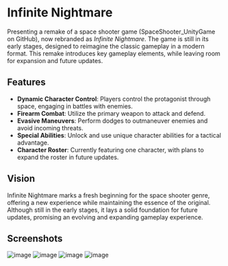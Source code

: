 # Infinite Nightmare

Presenting a remake of a space shooter game (SpaceShooter_UnityGame on GitHub), now rebranded as *Infinite Nightmare*. The game is still in its early stages, designed to reimagine the classic gameplay in a modern format. This remake introduces key gameplay elements, while leaving room for expansion and future updates.

## Features

- **Dynamic Character Control**: Players control the protagonist through space, engaging in battles with enemies.
- **Firearm Combat**: Utilize the primary weapon to attack and defend.
- **Evasive Maneuvers**: Perform dodges to outmaneuver enemies and avoid incoming threats.
- **Special Abilities**: Unlock and use unique character abilities for a tactical advantage.
- **Character Roster**: Currently featuring one character, with plans to expand the roster in future updates.

## Vision

Infinite Nightmare marks a fresh beginning for the space shooter genre, offering a new experience while maintaining the essence of the original. Although still in the early stages, it lays a solid foundation for future updates, promising an evolving and expanding gameplay experience.

## Screenshots


![image](https://github.com/user-attachments/assets/7ca937b8-1856-4247-b17e-4f361057a1cc)
![image](https://github.com/user-attachments/assets/69020672-adea-478c-9ecd-e6a403f3c493)
![image](https://github.com/user-attachments/assets/5a5a76fc-df39-4bf0-8b55-fb1003079765)
![image](https://github.com/user-attachments/assets/d819ffe6-0d68-4883-81cc-957d1810802f)
